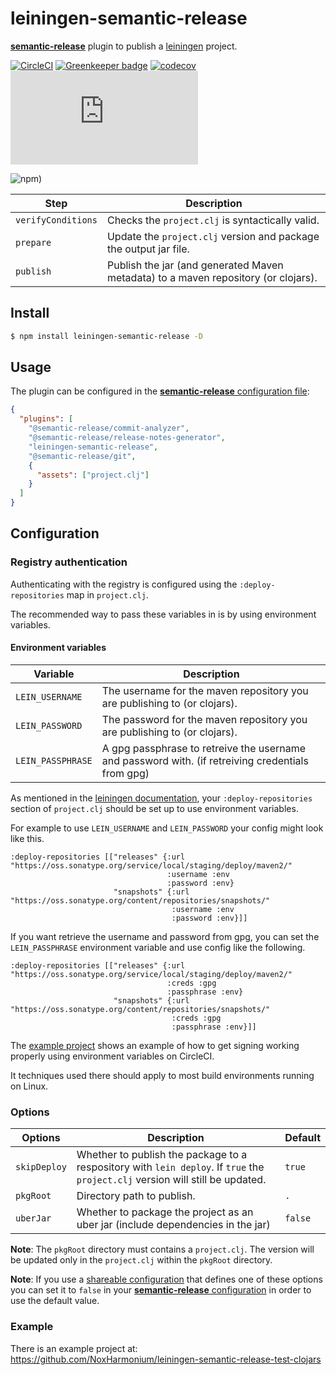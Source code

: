 # leiningen-semantic-release

[**semantic-release**](https://github.com/semantic-release/semantic-release) plugin to publish a [leiningen](https://github.com/technomancy/leiningen) project.

[![CircleCI](https://circleci.com/gh/NoxHarmonium/leiningen-semantic-release.svg?style=svg)](https://circleci.com/gh/NoxHarmonium/leiningen-semantic-release)
[![Greenkeeper badge](https://badges.greenkeeper.io/NoxHarmonium/leiningen-semantic-release.svg)](https://greenkeeper.io/)
[![codecov](https://codecov.io/gh/NoxHarmonium/leiningen-semantic-release/branch/master/graph/badge.svg)](https://codecov.io/gh/NoxHarmonium/leiningen-semantic-release)
[![type-coverage](https://img.shields.io/badge/dynamic/json.svg?label=type-coverage&prefix=%E2%89%A5&suffix=%&query=$.typeCoverage.atLeast&uri=https%3A%2F%2Fraw.githubusercontent.com%2FNoxHarmonium%2Fleiningen-semantic-release%2Fmaster%2Fpackage.json)](https://github.com/plantain-00/type-coverage)

![npm](https://img.shields.io/npm/v/leiningen-semantic-release))

| Step               | Description                                                                        |
| ------------------ | ---------------------------------------------------------------------------------- |
| `verifyConditions` | Checks the `project.clj` is syntactically valid.                                   |
| `prepare`          | Update the `project.clj` version and package the output jar file.                  |
| `publish`          | Publish the jar (and generated Maven metadata) to a maven repository (or clojars). |

## Install

```bash
$ npm install leiningen-semantic-release -D
```

## Usage

The plugin can be configured in the [**semantic-release** configuration file](https://github.com/semantic-release/semantic-release/blob/master/docs/usage/configuration.md#configuration):

```json
{
  "plugins": [
    "@semantic-release/commit-analyzer",
    "@semantic-release/release-notes-generator",
    "leiningen-semantic-release",
    "@semantic-release/git",
    {
      "assets": ["project.clj"]
    }
  ]
}
```

## Configuration

### Registry authentication

Authenticating with the registry is configured using the `:deploy-repositories` map in `project.clj`.

The recommended way to pass these variables in is by using environment variables.

#### Environment variables

| Variable          | Description                                                                                       |
| ----------------- | ------------------------------------------------------------------------------------------------- |
| `LEIN_USERNAME`   | The username for the maven repository you are publishing to (or clojars).                         |
| `LEIN_PASSWORD`   | The password for the maven repository you are publishing to (or clojars).                         |
| `LEIN_PASSPHRASE` | A gpg passphrase to retreive the username and password with. (if retreiving credentials from gpg) |

As mentioned in the [leiningen documentation](https://github.com/technomancy/leiningen/blob/stable/doc/DEPLOY.md#credentials-in-the-environment),
your `:deploy-repositories` section of `project.clj` should be set up to use environment variables.

For example to use `LEIN_USERNAME` and `LEIN_PASSWORD` your config might look like this.

```
:deploy-repositories [["releases" {:url "https://oss.sonatype.org/service/local/staging/deploy/maven2/"
                                   :username :env
                                   :password :env}
                       "snapshots" {:url "https://oss.sonatype.org/content/repositories/snapshots/"
                                    :username :env
                                    :password :env}]]
```

If you want retrieve the username and password from gpg, you can set the `LEIN_PASSPHRASE` environment variable
and use config like the following.

```
:deploy-repositories [["releases" {:url "https://oss.sonatype.org/service/local/staging/deploy/maven2/"
                                   :creds :gpg
                                   :passphrase :env}
                       "snapshots" {:url "https://oss.sonatype.org/content/repositories/snapshots/"
                                    :creds :gpg
                                    :passphrase :env}]]
```

The [example project](https://github.com/NoxHarmonium/leiningen-semantic-release-test-clojars) shows an example of
how to get signing working properly using environment variables on CircleCI.

It techniques used there should apply to most build environments running on Linux.

### Options

| Options      | Description                                                                                                                      | Default |
| ------------ | -------------------------------------------------------------------------------------------------------------------------------- | ------- |
| `skipDeploy` | Whether to publish the package to a respository with `lein deploy`. If `true` the `project.clj` version will still be updated.   | `true`  |
| `pkgRoot`    | Directory path to publish.                                                                                                       | `.`     |
| `uberJar`    | Whether to package the project as an uber jar (include dependencies in the jar)                                                  | `false` |

**Note**: The `pkgRoot` directory must contains a `project.clj`. The version will be updated only in the `project.clj` within the `pkgRoot` directory.

**Note**: If you use a [shareable configuration](https://github.com/semantic-release/semantic-release/blob/master/docs/usage/shareable-configurations.md#shareable-configurations) that defines one of these options you can set it to `false` in your [**semantic-release** configuration](https://github.com/semantic-release/semantic-release/blob/master/docs/usage/configuration.md#configuration) in order to use the default value.

### Example

There is an example project at: https://github.com/NoxHarmonium/leiningen-semantic-release-test-clojars
